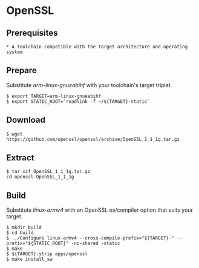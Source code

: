 # OpenSSL

## Prerequisites
```
* A toolchain compatible with the target architecture and operating system.
```

## Prepare
Substitute *arm-linux-gnueabihf* with your toolchain's target triplet.
```
$ export TARGET=arm-linux-gnueabihf
$ export STATIC_ROOT=`readlink -f ~/${TARGET}-static`
```

## Download
```
$ wget https://github.com/openssl/openssl/archive/OpenSSL_1_1_1g.tar.gz
```

## Extract
```
$ tar xzf OpenSSL_1_1_1g.tar.gz 
cd openssl-OpenSSL_1_1_1g
```

## Build
Substitute *linux-armv4* with an OpenSSL os/compiler option that suits your target.
```
$ mkdir build
$ cd build
$ ../Configure linux-armv4 --cross-compile-prefix="${TARGET}-" --prefix="${STATIC_ROOT}" -no-shared -static
$ make
$ ${TARGET}-strip apps/openssl
$ make install_sw
```
